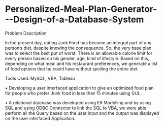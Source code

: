 # Personalized-Meal-Plan-Generator---Design-of-a-Database-System

Problem Description 

In the present day, eating Junk Food has become an integral part of any person’s diet, despite knowing the consequence. So, the very base plan was to select the best put of worst. There is an allowable calorie limit for every person based on his gender, age, kind of lifestyle. Based on this, depending on what meal and his restaurant preferences, we generate a list of food options that he could have without spoiling the entire diet. 


Tools Used: MySQL, VBA, Tableau


•	Developing a user interfaced application to give an optimized food plan for people who prefer Junk food in less than 15 minutes using GUI. 

•	A relational database was developed using ER Modelling and by using SQL and using ODBC Connector to link the SQL to VBA, we were able perform all the Query based on the user input and the output was displayed on the user interfaced Application. 
